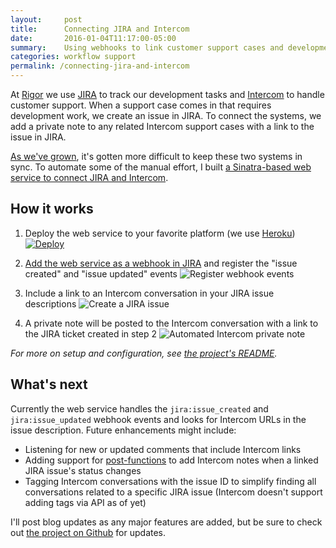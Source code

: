 ```yaml
---
layout:     post
title:      Connecting JIRA and Intercom
date:       2016-01-04T11:17:00-05:00
summary:    Using webhooks to link customer support cases and development tasks
categories: workflow support
permalink: /connecting-jira-and-intercom
---
```


At [Rigor](http://rigor.com) we use [JIRA](https://www.atlassian.com/software/jira) to track our development tasks and [Intercom](https://www.intercom.io/) to handle customer support. When a support case comes in that requires development work, we create an issue in JIRA. To connect the systems, we add a private note to any related Intercom support cases with a link to the issue in JIRA.

[As we've grown](https://twitter.com/TeamRigor/status/657253617976672256), it's gotten more difficult to keep these two systems in sync. To automate some of the manual effort, I built [a Sinatra-based web service to connect JIRA and Intercom](https://github.com/kconarro14/jira_intercom_webhook).

## How it works
1. Deploy the web service to your favorite platform (we use [Heroku](https://www.heroku.com/))
[![Deploy](https://www.herokucdn.com/deploy/button.svg)](https://heroku.com/deploy?template=https://github.com/kconarro14/jira_intercom_webhook)

1. [Add the web service as a webhook in JIRA](https://developer.atlassian.com/jiradev/jira-apis/webhooks#Webhooks-jiraadmin) and register the "issue created" and "issue updated" events
![Register webhook events](https://silvrback.s3.amazonaws.com/uploads/93f8ad1d-4e57-42b0-ba6c-39095558a776/WebHooks_-_JIRA_medium.jpg)

1. Include a link to an Intercom conversation in your JIRA issue descriptions
![Create a JIRA issue](https://silvrback.s3.amazonaws.com/uploads/b96cfcc3-e6bb-4405-9894-43be1115b568/jira-intercom_medium.jpg)

1. A private note will be posted to the Intercom conversation with a link to the JIRA ticket created in step 2
![Automated Intercom private note](https://silvrback.s3.amazonaws.com/uploads/17ccdf49-6071-437b-bd26-4f6979401687/intercom-jira-note_medium.jpg)

*For more on setup and configuration, see [the project's README](https://github.com/kconarro14/jira_intercom_webhook/blob/master/README.md).*

## What's next
Currently the web service handles the `jira:issue_created` and `jira:issue_updated` webhook events and looks for Intercom URLs in the issue description. Future enhancements might include:

* Listening for new or updated comments that include Intercom links
* Adding support for [post-functions](https://developer.atlassian.com/jiradev/jira-apis/webhooks#Webhooks-Addingawebhookasapostfunctiontoaworkflow) to add Intercom notes when a linked JIRA issue's status changes
* Tagging Intercom conversations with the issue ID to simplify finding all conversations related to a specific JIRA issue (Intercom doesn't support adding tags via API as of yet)

I'll post blog updates as any major features are added, but be sure to check out [the project on Github](https://github.com/kconarro14/jira_intercom_webhook) for updates.
